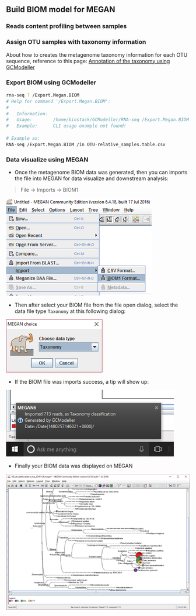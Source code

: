 ## Build BIOM model for MEGAN

### Reads content profiling between samples

### Assign OTU samples with taxonomy information

About how to creates the metagenome taxonomy information for each OTU sequence, reference to this page: [Annotation of the taxonomy using GCModeller](./Metagenomics_taxonomy.md)

### Export BIOM using GCModeller

```bash
rna-seq ? /Export.Megan.BIOM
# Help for command '/Export.Megan.BIOM':
#
#   Information:
#   Usage:        /home/biostack/GCModeller/RNA-seq /Export.Megan.BIOM /in <relative.table.csv> [/out <out.json.biom>]
#   Example:      CLI usage example not found!

# Example as:
RNA-seq /Export.Megan.BIOM /in OTU-relative_samples.table.csv
```

### Data visualize using MEGAN

+ Once the metagenome BIOM data was generated, then you can imports the file into MEGAN for data visualize and downstream analysis:

> File -> Imports -> BIOM1

![](./images/BeginImports.png)

+ Then after select your BIOM file from the file open dialog, select the data file type ``Taxonomy`` at this following dialog:

![](./images/SelectType_taxonomy.png)

+ If the BIOM file was imports success, a tip will show up:

![](./images/Imports-Success-Tips.png)

+ Finally your BIOM data was displayed on MEGAN

![](./images/Visualize-in-MEGAN.png)
